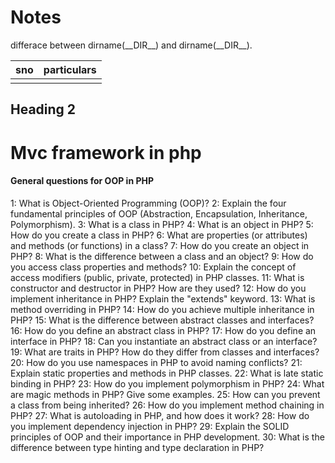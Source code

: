 # Notes

differace between dirname(\_\_DIR\_\_) and dirname(\_\_DIR\_\_).

| sno | particulars |
| --- | ----------- |
|     |             |

## Heading 2

# Mvc framework in php

#### General questions for OOP in PHP

1: What is Object-Oriented Programming (OOP)?
2: Explain the four fundamental principles of OOP (Abstraction, Encapsulation, Inheritance, Polymorphism).
3: What is a class in PHP?
4: What is an object in PHP?
5: How do you create a class in PHP?
6: What are properties (or attributes) and methods (or functions) in a class?
7: How do you create an object in PHP?
8: What is the difference between a class and an object?
9: How do you access class properties and methods?
10: Explain the concept of access modifiers (public, private, protected) in PHP classes.
11: What is constructor and destructor in PHP? How are they used?
12: How do you implement inheritance in PHP? Explain the "extends" keyword.
13: What is method overriding in PHP?
14: How do you achieve multiple inheritance in PHP?
15: What is the difference between abstract classes and interfaces?
16: How do you define an abstract class in PHP?
17: How do you define an interface in PHP?
18: Can you instantiate an abstract class or an interface?
19: What are traits in PHP? How do they differ from classes and interfaces?
20: How do you use namespaces in PHP to avoid naming conflicts?
21: Explain static properties and methods in PHP classes.
22: What is late static binding in PHP?
23: How do you implement polymorphism in PHP?
24: What are magic methods in PHP? Give some examples.
25: How can you prevent a class from being inherited?
26: How do you implement method chaining in PHP?
27: What is autoloading in PHP, and how does it work?
28: How do you implement dependency injection in PHP?
29: Explain the SOLID principles of OOP and their importance in PHP development.
30: What is the difference between type hinting and type declaration in PHP?
